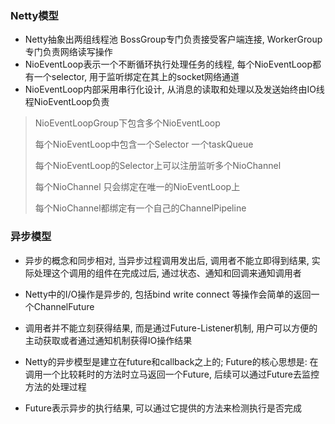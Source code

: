 ### Netty模型

- Netty抽象出两组线程池 BossGroup专门负责接受客户端连接, WorkerGroup专门负责网络读写操作
- NioEventLoop表示一个不断循环执行处理任务的线程, 每个NioEventLoop都有一个selector, 用于监听绑定在其上的socket网络通道
- NioEventLoop内部采用串行化设计, 从消息的读取和处理以及发送始终由IO线程NioEventLoop负责

>NioEventLoopGroup下包含多个NioEventLoop
>
>每个NioEventLoop中包含一个Selector 一个taskQueue
>
>每个NioEventLoop的Selector上可以注册监听多个NioChannel
>
>每个NioChannel 只会绑定在唯一的NioEventLoop上
>
>每个NioChannel都绑定有一个自己的ChannelPipeline

### 异步模型

- 异步的概念和同步相对, 当异步过程调用发出后, 调用者不能立即得到结果, 实际处理这个调用的组件在完成过后, 通过状态、通知和回调来通知调用者

- Netty中的I/O操作是异步的, 包括bind write connect 等操作会简单的返回一个ChannelFuture
- 调用者并不能立刻获得结果, 而是通过Future-Listener机制, 用户可以方便的主动获取或者通过通知机制获得IO操作结果
- Netty的异步模型是建立在future和callback之上的; Future的核心思想是: 在调用一个比较耗时的方法时立马返回一个Future, 后续可以通过Future去监控方法的处理过程
- Future表示异步的执行结果, 可以通过它提供的方法来检测执行是否完成

